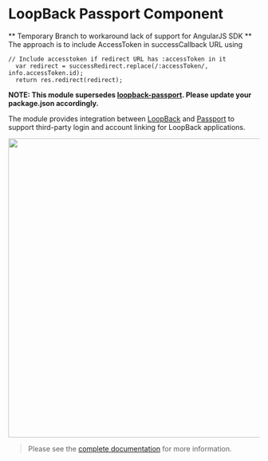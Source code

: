 # LoopBack Passport Component

** Temporary Branch to workaround lack of support for AngularJS SDK **
The approach is to include AccessToken in successCallback URL using
```
// Include accesstoken if redirect URL has :accessToken in it
  var redirect = successRedirect.replace(/:accessToken/, info.accessToken.id);
  return res.redirect(redirect);
```
**NOTE: This module supersedes [loopback-passport](https://www.npmjs.org/package/loopback-passport). Please update your package.json accordingly.**

The module provides integration between [LoopBack](http://loopback.io) and
[Passport](http://passportjs.org) to support third-party login and account
linking for LoopBack applications.

<img src="./ids_and_credentials.png" width="600px" />

> Please see the [complete documentation](http://docs.strongloop.com/display/LB/Third-party+login) for more information.

